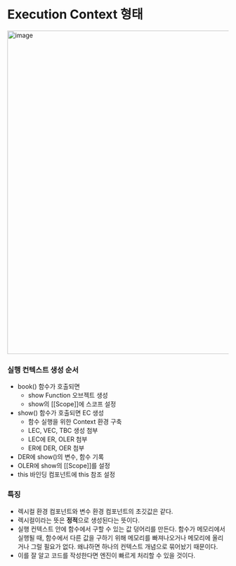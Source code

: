 # Execution Context 형태

<img width="735" alt="image" src="https://user-images.githubusercontent.com/33750210/183268011-cfb2b5c3-9aac-46c4-a2e8-359c55abb655.png">

### 실행 컨텍스트 생성 순서

- book() 함수가 호출되면
  - show Function 오브젝트 생성
  - show의 [[Scope]]에 스코프 설정
- show() 함수가 호출되면 EC 생성
  - 함수 실행을 위한 Context 환경 구축
  - LEC, VEC, TBC 생성 첨부
  - LEC에 ER, OLER 첨부
  - ER에 DER, OER 첨부
- DER에 show()의 변수, 함수 기록
- OLER에 show의 [[Scope]]를 설정
- this 바인딩 컴포넌트에 this 참조 설정

### 특징

- 렉시컬 환경 컴포넌트와 변수 환경 컴포넌트의 초깃값은 같다.
- 렉시컬이라는 뜻은 **정적**으로 생성된다는 뜻이다.
- 실행 컨텍스트 안에 함수에서 구할 수 있는 값 덩어리를 만든다. 함수가 메모리에서 실행될 때, 함수에서 다른 값을 구하기 위해 메모리를 빠져나오거나 메모리에 올리거나 그럴 필요가 없다. 왜냐하면 하나의 컨텍스트 개념으로 묶어놨기 때문이다.
- 이를 잘 알고 코드를 작성한다면 엔진이 빠르게 처리할 수 있을 것이다.
